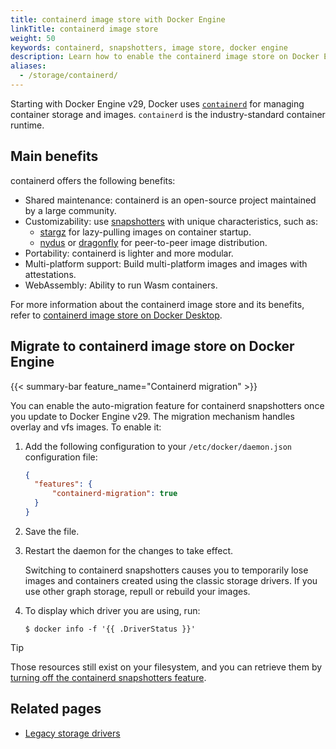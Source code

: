 ```yaml
---
title: containerd image store with Docker Engine
linkTitle: containerd image store
weight: 50
keywords: containerd, snapshotters, image store, docker engine
description: Learn how to enable the containerd image store on Docker Engine
aliases:
  - /storage/containerd/
---
```


Starting with Docker Engine v29, Docker uses [`containerd`](https://containerd.io/)
for managing container storage and images. `containerd` is the industry-standard container runtime.

## Main benefits

containerd offers the following benefits:

- Shared maintenance: containerd is an open-source project maintained by a large community.
- Customizability: use [snapshotters](snapshotters.md)
  with unique characteristics, such as:
  - [stargz](https://github.com/containerd/stargz-snapshotter) for lazy-pulling images on container
  startup.
  - [nydus](https://github.com/containerd/nydus-snapshotter) or [dragonfly](https://github.com/dragonflyoss/nydus) for peer-to-peer image distribution.
- Portability: containerd is lighter and more modular.
- Multi-platform support: Build multi-platform images and images with attestations.
- WebAssembly: Ability to run Wasm containers.

For more information about the containerd image store and its benefits, refer to
[containerd image store on Docker Desktop](/manuals/desktop/features/containerd.md).

## Migrate to containerd image store on Docker Engine

{{< summary-bar feature_name="Containerd migration" >}}

You can enable the auto-migration feature for containerd snapshotters once you
update to Docker Engine v29. The migration mechanism handles overlay and vfs
images. To enable it:

1. Add the following configuration to your `/etc/docker/daemon.json`
   configuration file:

   ```json
   {
     "features": {
         "containerd-migration": true
     }
   }
   ```

1. Save the file.

1. Restart the daemon for the changes to take effect.

   Switching to containerd snapshotters causes you to temporarily lose images and
   containers created using the classic storage drivers.
   If you use other graph storage, repull or rebuild your images.

1. To display which driver you are using, run:

   ```console
   $ docker info -f '{{ .DriverStatus }}'
   ```

> [!TIP]
> Those resources still exist on your filesystem, and you can retrieve them by
> [turning off the containerd snapshotters feature](#disabling-containerd-image-store).

## Related pages

- [Legacy storage drivers](drivers/_index.md)
